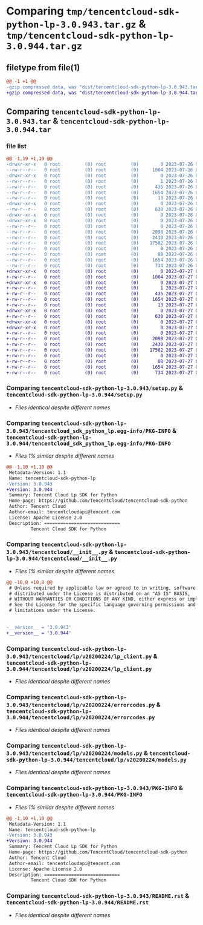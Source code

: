 # Comparing `tmp/tencentcloud-sdk-python-lp-3.0.943.tar.gz` & `tmp/tencentcloud-sdk-python-lp-3.0.944.tar.gz`

## filetype from file(1)

```diff
@@ -1 +1 @@
-gzip compressed data, was "dist/tencentcloud-sdk-python-lp-3.0.943.tar", last modified: Wed Jul 26 00:40:24 2023, max compression
+gzip compressed data, was "dist/tencentcloud-sdk-python-lp-3.0.944.tar", last modified: Thu Jul 27 02:18:50 2023, max compression
```

## Comparing `tencentcloud-sdk-python-lp-3.0.943.tar` & `tencentcloud-sdk-python-lp-3.0.944.tar`

### file list

```diff
@@ -1,19 +1,19 @@
-drwxr-xr-x   0 root         (0) root         (0)        0 2023-07-26 00:40:24.000000 tencentcloud-sdk-python-lp-3.0.943/
--rw-r--r--   0 root         (0) root         (0)     1004 2023-07-26 00:40:24.000000 tencentcloud-sdk-python-lp-3.0.943/setup.py
-drwxr-xr-x   0 root         (0) root         (0)        0 2023-07-26 00:40:24.000000 tencentcloud-sdk-python-lp-3.0.943/tencentcloud_sdk_python_lp.egg-info/
--rw-r--r--   0 root         (0) root         (0)        1 2023-07-26 00:40:24.000000 tencentcloud-sdk-python-lp-3.0.943/tencentcloud_sdk_python_lp.egg-info/dependency_links.txt
--rw-r--r--   0 root         (0) root         (0)      435 2023-07-26 00:40:24.000000 tencentcloud-sdk-python-lp-3.0.943/tencentcloud_sdk_python_lp.egg-info/SOURCES.txt
--rw-r--r--   0 root         (0) root         (0)     1654 2023-07-26 00:40:24.000000 tencentcloud-sdk-python-lp-3.0.943/tencentcloud_sdk_python_lp.egg-info/PKG-INFO
--rw-r--r--   0 root         (0) root         (0)       13 2023-07-26 00:40:24.000000 tencentcloud-sdk-python-lp-3.0.943/tencentcloud_sdk_python_lp.egg-info/top_level.txt
-drwxr-xr-x   0 root         (0) root         (0)        0 2023-07-26 00:40:24.000000 tencentcloud-sdk-python-lp-3.0.943/tencentcloud/
--rw-r--r--   0 root         (0) root         (0)      630 2023-07-26 00:40:24.000000 tencentcloud-sdk-python-lp-3.0.943/tencentcloud/__init__.py
-drwxr-xr-x   0 root         (0) root         (0)        0 2023-07-26 00:40:24.000000 tencentcloud-sdk-python-lp-3.0.943/tencentcloud/lp/
-drwxr-xr-x   0 root         (0) root         (0)        0 2023-07-26 00:40:24.000000 tencentcloud-sdk-python-lp-3.0.943/tencentcloud/lp/v20200224/
--rw-r--r--   0 root         (0) root         (0)        0 2023-07-26 00:40:24.000000 tencentcloud-sdk-python-lp-3.0.943/tencentcloud/lp/v20200224/__init__.py
--rw-r--r--   0 root         (0) root         (0)     2098 2023-07-26 00:40:24.000000 tencentcloud-sdk-python-lp-3.0.943/tencentcloud/lp/v20200224/lp_client.py
--rw-r--r--   0 root         (0) root         (0)     2430 2023-07-26 00:40:24.000000 tencentcloud-sdk-python-lp-3.0.943/tencentcloud/lp/v20200224/errorcodes.py
--rw-r--r--   0 root         (0) root         (0)    17582 2023-07-26 00:40:24.000000 tencentcloud-sdk-python-lp-3.0.943/tencentcloud/lp/v20200224/models.py
--rw-r--r--   0 root         (0) root         (0)        0 2023-07-26 00:40:24.000000 tencentcloud-sdk-python-lp-3.0.943/tencentcloud/lp/__init__.py
--rw-r--r--   0 root         (0) root         (0)       88 2023-07-26 00:40:24.000000 tencentcloud-sdk-python-lp-3.0.943/setup.cfg
--rw-r--r--   0 root         (0) root         (0)     1654 2023-07-26 00:40:24.000000 tencentcloud-sdk-python-lp-3.0.943/PKG-INFO
--rw-r--r--   0 root         (0) root         (0)      734 2023-07-26 00:40:24.000000 tencentcloud-sdk-python-lp-3.0.943/README.rst
+drwxr-xr-x   0 root         (0) root         (0)        0 2023-07-27 02:18:50.000000 tencentcloud-sdk-python-lp-3.0.944/
+-rw-r--r--   0 root         (0) root         (0)     1004 2023-07-27 02:18:50.000000 tencentcloud-sdk-python-lp-3.0.944/setup.py
+drwxr-xr-x   0 root         (0) root         (0)        0 2023-07-27 02:18:50.000000 tencentcloud-sdk-python-lp-3.0.944/tencentcloud_sdk_python_lp.egg-info/
+-rw-r--r--   0 root         (0) root         (0)        1 2023-07-27 02:18:50.000000 tencentcloud-sdk-python-lp-3.0.944/tencentcloud_sdk_python_lp.egg-info/dependency_links.txt
+-rw-r--r--   0 root         (0) root         (0)      435 2023-07-27 02:18:50.000000 tencentcloud-sdk-python-lp-3.0.944/tencentcloud_sdk_python_lp.egg-info/SOURCES.txt
+-rw-r--r--   0 root         (0) root         (0)     1654 2023-07-27 02:18:50.000000 tencentcloud-sdk-python-lp-3.0.944/tencentcloud_sdk_python_lp.egg-info/PKG-INFO
+-rw-r--r--   0 root         (0) root         (0)       13 2023-07-27 02:18:50.000000 tencentcloud-sdk-python-lp-3.0.944/tencentcloud_sdk_python_lp.egg-info/top_level.txt
+drwxr-xr-x   0 root         (0) root         (0)        0 2023-07-27 02:18:50.000000 tencentcloud-sdk-python-lp-3.0.944/tencentcloud/
+-rw-r--r--   0 root         (0) root         (0)      630 2023-07-27 02:18:50.000000 tencentcloud-sdk-python-lp-3.0.944/tencentcloud/__init__.py
+drwxr-xr-x   0 root         (0) root         (0)        0 2023-07-27 02:18:50.000000 tencentcloud-sdk-python-lp-3.0.944/tencentcloud/lp/
+drwxr-xr-x   0 root         (0) root         (0)        0 2023-07-27 02:18:50.000000 tencentcloud-sdk-python-lp-3.0.944/tencentcloud/lp/v20200224/
+-rw-r--r--   0 root         (0) root         (0)        0 2023-07-27 02:18:50.000000 tencentcloud-sdk-python-lp-3.0.944/tencentcloud/lp/v20200224/__init__.py
+-rw-r--r--   0 root         (0) root         (0)     2098 2023-07-27 02:18:50.000000 tencentcloud-sdk-python-lp-3.0.944/tencentcloud/lp/v20200224/lp_client.py
+-rw-r--r--   0 root         (0) root         (0)     2430 2023-07-27 02:18:50.000000 tencentcloud-sdk-python-lp-3.0.944/tencentcloud/lp/v20200224/errorcodes.py
+-rw-r--r--   0 root         (0) root         (0)    17582 2023-07-27 02:18:50.000000 tencentcloud-sdk-python-lp-3.0.944/tencentcloud/lp/v20200224/models.py
+-rw-r--r--   0 root         (0) root         (0)        0 2023-07-27 02:18:50.000000 tencentcloud-sdk-python-lp-3.0.944/tencentcloud/lp/__init__.py
+-rw-r--r--   0 root         (0) root         (0)       88 2023-07-27 02:18:50.000000 tencentcloud-sdk-python-lp-3.0.944/setup.cfg
+-rw-r--r--   0 root         (0) root         (0)     1654 2023-07-27 02:18:50.000000 tencentcloud-sdk-python-lp-3.0.944/PKG-INFO
+-rw-r--r--   0 root         (0) root         (0)      734 2023-07-27 02:18:50.000000 tencentcloud-sdk-python-lp-3.0.944/README.rst
```

### Comparing `tencentcloud-sdk-python-lp-3.0.943/setup.py` & `tencentcloud-sdk-python-lp-3.0.944/setup.py`

 * *Files identical despite different names*

### Comparing `tencentcloud-sdk-python-lp-3.0.943/tencentcloud_sdk_python_lp.egg-info/PKG-INFO` & `tencentcloud-sdk-python-lp-3.0.944/tencentcloud_sdk_python_lp.egg-info/PKG-INFO`

 * *Files 1% similar despite different names*

```diff
@@ -1,10 +1,10 @@
 Metadata-Version: 1.1
 Name: tencentcloud-sdk-python-lp
-Version: 3.0.943
+Version: 3.0.944
 Summary: Tencent Cloud Lp SDK for Python
 Home-page: https://github.com/TencentCloud/tencentcloud-sdk-python
 Author: Tencent Cloud
 Author-email: tencentcloudapi@tencent.com
 License: Apache License 2.0
 Description: ============================
         Tencent Cloud SDK for Python
```

### Comparing `tencentcloud-sdk-python-lp-3.0.943/tencentcloud/__init__.py` & `tencentcloud-sdk-python-lp-3.0.944/tencentcloud/__init__.py`

 * *Files 1% similar despite different names*

```diff
@@ -10,8 +10,8 @@
 # Unless required by applicable law or agreed to in writing, software
 # distributed under the License is distributed on an "AS IS" BASIS,
 # WITHOUT WARRANTIES OR CONDITIONS OF ANY KIND, either express or implied.
 # See the License for the specific language governing permissions and
 # limitations under the License.
 
 
-__version__ = '3.0.943'
+__version__ = '3.0.944'
```

### Comparing `tencentcloud-sdk-python-lp-3.0.943/tencentcloud/lp/v20200224/lp_client.py` & `tencentcloud-sdk-python-lp-3.0.944/tencentcloud/lp/v20200224/lp_client.py`

 * *Files identical despite different names*

### Comparing `tencentcloud-sdk-python-lp-3.0.943/tencentcloud/lp/v20200224/errorcodes.py` & `tencentcloud-sdk-python-lp-3.0.944/tencentcloud/lp/v20200224/errorcodes.py`

 * *Files identical despite different names*

### Comparing `tencentcloud-sdk-python-lp-3.0.943/tencentcloud/lp/v20200224/models.py` & `tencentcloud-sdk-python-lp-3.0.944/tencentcloud/lp/v20200224/models.py`

 * *Files identical despite different names*

### Comparing `tencentcloud-sdk-python-lp-3.0.943/PKG-INFO` & `tencentcloud-sdk-python-lp-3.0.944/PKG-INFO`

 * *Files 1% similar despite different names*

```diff
@@ -1,10 +1,10 @@
 Metadata-Version: 1.1
 Name: tencentcloud-sdk-python-lp
-Version: 3.0.943
+Version: 3.0.944
 Summary: Tencent Cloud Lp SDK for Python
 Home-page: https://github.com/TencentCloud/tencentcloud-sdk-python
 Author: Tencent Cloud
 Author-email: tencentcloudapi@tencent.com
 License: Apache License 2.0
 Description: ============================
         Tencent Cloud SDK for Python
```

### Comparing `tencentcloud-sdk-python-lp-3.0.943/README.rst` & `tencentcloud-sdk-python-lp-3.0.944/README.rst`

 * *Files identical despite different names*


